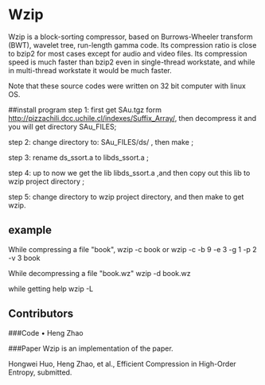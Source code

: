 # Wzip
Wzip is a block-sorting compressor, based on Burrows-Wheeler transform (BWT), wavelet tree, run-length gamma code. Its compression ratio is close to bzip2 for most cases except for audio and video files. Its compression speed is much faster than bzip2 even in single-thread workstate, and while in multi-thread workstate it would be much faster.

Note that these source codes were written on 32 bit computer with linux OS.

##install program
step 1: first get SAu.tgz form http://pizzachili.dcc.uchile.cl/indexes/Suffix_Array/, then decompress it and you will get directory SAu_FILES; 

step 2: change directory to: SAu_FILES/ds/ , then make ; 

step 3: rename ds_ssort.a to libds_ssort.a ; 

step 4: up to now we get the lib libds_ssort.a ,and then copy out this lib to wzip project directory ; 

step 5: change directory to wzip project directory, and then make to get wzip.

## example
While compressing a file "book", wzip -c book or wzip -c -b 9 -e 3 -g 1 -p 2 -v 3 book

While decompressing a file "book.wz" wzip -d book.wz

while getting help wzip -L

## Contributors

###Code
•	Heng Zhao

###Paper
Wzip is an implementation of the paper.

Hongwei Huo, Heng Zhao, et al., Efficient Compression in High-Order Entropy, submitted.
